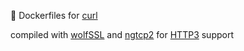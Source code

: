 :whale: Dockerfiles for [curl](https://github.com/curl/curl)

compiled with [wolfSSL](https://github.com/wolfSSL/wolfssl) and [ngtcp2](https://github.com/ngtcp2/ngtcp2) for [HTTP3](https://github.com/curl/curl/blob/master/docs/HTTP3.md#build-with-wolfssl) support
